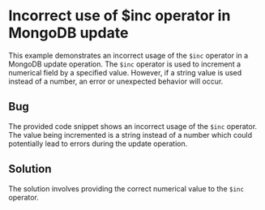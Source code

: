 # Incorrect use of $inc operator in MongoDB update

This example demonstrates an incorrect usage of the `$inc` operator in a MongoDB update operation.
The `$inc` operator is used to increment a numerical field by a specified value. However, if a string value is used instead of a number, an error or unexpected behavior will occur.

## Bug
The provided code snippet shows an incorrect usage of the `$inc` operator. The value being incremented is a string instead of a number which could potentially lead to errors during the update operation.

## Solution
The solution involves providing the correct numerical value to the `$inc` operator.
